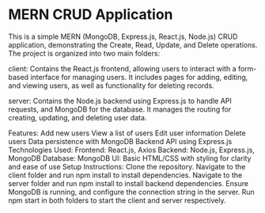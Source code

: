 # MERN CRUD Application

This is a simple MERN (MongoDB, Express.js, React.js, Node.js) CRUD application, demonstrating the Create, Read, Update, and Delete operations. The project is organized into two main folders:

client: Contains the React.js frontend, allowing users to interact with a form-based interface for managing users. It includes pages for adding, editing, and viewing users, as well as functionality for deleting records.

server: Contains the Node.js backend using Express.js to handle API requests, and MongoDB for the database. It manages the routing for creating, updating, and deleting user data.

Features:
Add new users
View a list of users
Edit user information
Delete users
Data persistence with MongoDB
Backend API using Express.js
Technologies Used:
Frontend: React.js, Axios
Backend: Node.js, Express.js, MongoDB
Database: MongoDB
UI: Basic HTML/CSS with styling for clarity and ease of use
Setup Instructions:
Clone the repository.
Navigate to the client folder and run npm install to install dependencies.
Navigate to the server folder and run npm install to install backend dependencies.
Ensure MongoDB is running, and configure the connection string in the server.
Run npm start in both folders to start the client and server respectively.
